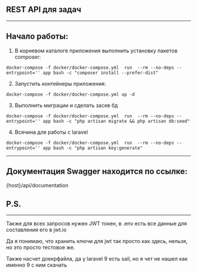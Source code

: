 REST API для задач
---------------
---------------

Начало работы: 
---------------

1. В корневом каталоге приложения выполнить установку пакетов composer:
```shell script
docker-compose -f docker/docker-compose.yml  run  --rm --no-deps --entrypoint='' app bash -c "composer install --prefer-dist"
```
2. Запустить контейнеры приложения:
```shell script
docker-compose -f docker/docker-compose.yml up -d
```
3. Выполнить миграции и сделать засев бд
```shell script
docker-compose -f docker/docker-compose.yml  run  --rm --no-deps --entrypoint='' app bash -c "php artisan migrate && php artisan db:seed"
```
4. Всячина для работы с laravel
```shell script
docker-compose -f docker/docker-compose.yml  run  --rm --no-deps --entrypoint='' app bash -c "php artisan key:generate"
```
_____

Документация Swagger находится по ссылке:
---------------
{host}/api/documentation

P.S. 
---------------
---------------

Также для всех запросов нужен JWT токен, в .env есть все данные для составления его в jwt.io

Да я понимаю, что хранить ключи для jwt так просто как здесь, 
нельзя, но это просто тестовое же.

Также насчет доекрфайла, да у laravel 9 есть sail, 
но я чет не нашел как именно 9 с ним скачать
